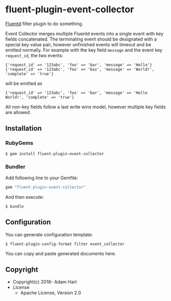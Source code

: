 # fluent-plugin-event-collector

[Fluentd](https://fluentd.org/) filter plugin to do something.

Event Collector merges multiple Fluentd events into a single event with key fields concatenated. The terminating event should be designated with a special key value pair, however unfinished events will timeout and be emitted normally.  For example with the key field `message` and the event key `request_id`, the two events:

```
{'request_id' => '123abc', 'foo' => 'bar', 'message' => 'Hello'}
{'request_id' => '123abc', 'foo' => 'baz', 'message' => 'World!', 'complete' => 'true'}
```

will be emitted as

```
{'request_id' => '123abc', 'foo' => 'bar', 'message' => 'Hello World!', 'complete' => 'true'}
```

All non-key fields follow a last write wins model, however multiple key fields are allowed.

## Installation

### RubyGems

```
$ gem install fluent-plugin-event-collector
```

### Bundler

Add following line to your Gemfile:

```ruby
gem "fluent-plugin-event-collector"
```

And then execute:

```
$ bundle
```

## Configuration

You can generate configuration template:

```
$ fluent-plugin-config-format filter event_collector
```

You can copy and paste generated documents here.

## Copyright

* Copyright(c) 2018- Adam Hart
* License
  * Apache License, Version 2.0
